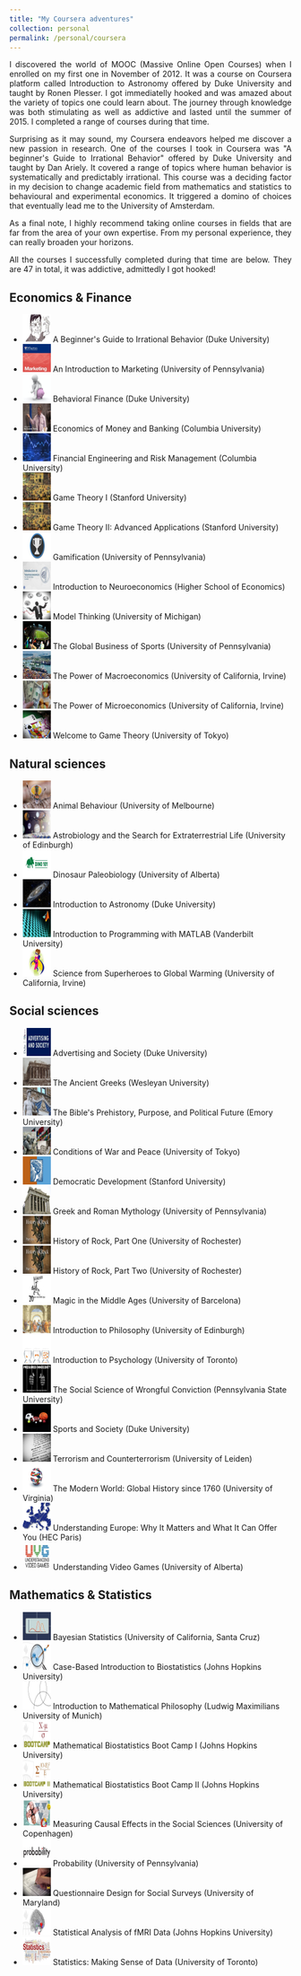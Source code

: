 ```yaml
---
title: "My Coursera adventures"
collection: personal
permalink: /personal/coursera
---
```


<p align="justify">I discovered the world of MOOC (Massive Online Open Courses) when I enrolled on my first one in November of 2012. It was a course on Coursera platform called Introduction to Astronomy offered by Duke University and taught by Ronen Plesser. I got immediatelly hooked and was amazed about the variety of topics one could learn about. The journey through knowledge was both stimulating as well as addictive and lasted until the summer of 2015. I completed a range of courses during that time.</p>

<p align="justify">Surprising as it may sound, my Coursera endeavors helped me discover a new passion in research. One of the courses I took in Coursera was "A beginner's Guide to Irrational Behavior" offered by Duke University and taught by Dan Ariely. It covered a range of topics where human behavior is systematically and predictably irrational. This course was a deciding factor in my decision to change academic field from mathematics and statistics to behavioural and experimental economics. It triggered a domino of choices that eventually lead me to the University of Amsterdam.</p>

<p align="justify">As a final note, I highly recommend taking online courses in fields that are far from the area of your own expertise. From my personal experience, they can really broaden your horizons.</p>

<p align="justify">All the courses I successfully completed during that time are below. They are 47 in total, it was addictive, admittedly I got hooked!</p>

Economics & Finance
-----
* <img src="/images/coursera/irrationality.jpg" width="50" height="50"> A Beginner's Guide to Irrational Behavior (Duke University)
* <img src="/images/coursera/marketing.jpg" width="50" height="50"> An Introduction to Marketing (University of Pennsylvania)
* <img src="/images/coursera/finance.jpg" width="50" height="50"> Behavioral Finance (Duke University)
* <img src="/images/coursera/banking.jpg" width="50" height="50"> Economics of Money and Banking (Columbia University)
* <img src="/images/coursera/financial.jpg" width="50" height="50"> Financial Engineering and Risk Management (Columbia University)
* <img src="/images/coursera/game_theory_i_ii.jpg" width="50" height="50"> Game Theory I (Stanford University)
* <img src="/images/coursera/game_theory_i_ii.jpg" width="50" height="50"> Game Theory II: Advanced Applications (Stanford University)
* <img src="/images/coursera/gamification.jpg" width="50" height="50"> Gamification (University of Pennsylvania)
* <img src="/images/coursera/neuro.jpg" width="50" height="50"> Introduction to Neuroeconomics (Higher School of Economics)
* <img src="/images/coursera/model.jpg" width="50" height="50"> Model Thinking (University of Michigan)
* <img src="/images/coursera/business_sports.jpg" width="50" height="50"> The Global Business of Sports (University of Pennsylvania)
* <img src="/images/coursera/macro.jpg" width="50" height="50"> The Power of Macroeconomics (University of California, Irvine)
* <img src="/images/coursera/micro.jpg" width="50" height="50"> The Power of Microeconomics (University of California, Irvine)
* <img src="/images/coursera/game_theory.jpg" width="50" height="50"> Welcome to Game Theory (University of Tokyo)

Natural sciences
-----
* <img src="/images/coursera/animal.jpg" width="50" height="50"> Animal Behaviour (University of Melbourne)
* <img src="/images/coursera/astrobiology.jpg" width="50" height="50"> Astrobiology and the Search for Extraterrestrial Life (University of Edinburgh)
* <img src="/images/coursera/dino.jpg" width="50" height="50"> Dinosaur Paleobiology (University of Alberta)
* <img src="/images/coursera/astronomy.jpg" width="50" height="50"> Introduction to Astronomy (Duke University)
* <img src="/images/coursera/matlab.jpg" width="50" height="50"> Introduction to Programming with MATLAB (Vanderbilt University)
* <img src="/images/coursera/superheroes.jpg" width="50" height="50"> Science from Superheroes to Global Warming (University of California, Irvine)

Social sciences
-----
* <img src="/images/coursera/advertising.jpg" width="50" height="50"> Advertising and Society (Duke University)
* <img src="/images/coursera/greeks.jpg" width="50" height="50"> The Ancient Greeks (Wesleyan University)
* <img src="/images/coursera/bible.jpg" width="50" height="50"> The Bible's Prehistory, Purpose, and Political Future (Emory University)
* <img src="/images/coursera/war.jpg" width="50" height="50"> Conditions of War and Peace (University of Tokyo)
* <img src="/images/coursera/democratic.jpg" width="50" height="50"> Democratic Development (Stanford University)
* <img src="/images/coursera/greek_roman.jpg" width="50" height="50"> Greek and Roman Mythology (University of Pennsylvania)
* <img src="/images/coursera/rock_i.jpg" width="50" height="50"> History of Rock, Part One (University of Rochester)
* <img src="/images/coursera/rock_ii.jpg" width="50" height="50"> History of Rock, Part Two (University of Rochester)
* <img src="/images/coursera/magic.jpg" width="50" height="50"> Magic in the Middle Ages (University of Barcelona)
* <img src="/images/coursera/philosophy.jpg" width="50" height="50"> Introduction to Philosophy (University of Edinburgh)
* <img src="/images/coursera/psychology.jpg" width="50" height="50"> Introduction to Psychology (University of Toronto)
* <img src="/images/coursera/conviction.jpg" width="50" height="50"> The Social Science of Wrongful Conviction (Pennsylvania State University)
* <img src="/images/coursera/sports.jpg" width="50" height="50"> Sports and Society (Duke University)
* <img src="/images/coursera/terrorism.jpg" width="50" height="50"> Terrorism and Counterterrorism (University of Leiden)
* <img src="/images/coursera/modern_world.jpg" width="50" height="50"> The Modern World: Global History since 1760 (University of Virginia)
* <img src="/images/coursera/europe.jpg" width="50" height="50"> Understanding Europe: Why It Matters and What It Can Offer You (HEC Paris)
* <img src="/images/coursera/video_games.jpg" width="50" height="50"> Understanding Video Games (University of Alberta)


Mathematics & Statistics
-----
* <img src="/images/coursera/bayesian.jpg" width="50" height="50"> Bayesian Statistics (University of California, Santa Cruz)
* <img src="/images/coursera/biostats_case.jpg" width="50" height="50"> Case-Based Introduction to Biostatistics (Johns Hopkins University)
* <img src="/images/coursera/mathematical_philosophy.jpg" width="50" height="50"> Introduction to Mathematical Philosophy (Ludwig Maximilians University of Munich)
* <img src="/images/coursera/biostatistics_i.jpg" width="50" height="50"> Mathematical Biostatistics Boot Camp I (Johns Hopkins University)
* <img src="/images/coursera/biostatistics_ii.jpg" width="50" height="50"> Mathematical Biostatistics Boot Camp II (Johns Hopkins University)
* <img src="/images/coursera/causal.jpg" width="50" height="50"> Measuring Causal Effects in the Social Sciences (University of Copenhagen)
* <img src="/images/coursera/probability.jpg" width="50" height="50"> Probability (University of Pennsylvania)
* <img src="/images/coursera/questionnaire.jpg" width="50" height="50"> Questionnaire Design for Social Surveys (University of Maryland)
* <img src="/images/coursera/fmri.jpg" width="50" height="50"> Statistical Analysis of fMRI Data (Johns Hopkins University)
* <img src="/images/coursera/statistics.jpg" width="50" height="50"> Statistics: Making Sense of Data (University of Toronto)


